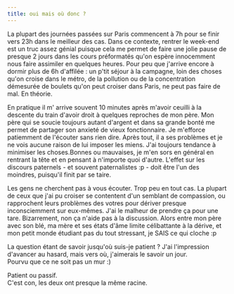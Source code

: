 ```yaml
---
title: oui mais où donc ?
---
```


La plupart des journées passées sur Paris commencent à 7h pour se finir vers
23h dans le meilleur des cas. Dans ce contexte, rentrer le week-end est un
truc assez génial puisque cela me permet de faire une jolie pause de presque 2
jours dans les cours préformatés qu'on espère innocemment nous faire assimiler
en quelques heures. Pour peu que j'arrive encore à dormir plus de 6h d'affilée
: un p'tit séjour à la campagne, loin des choses qu'on croise dans le métro,
de la pollution ou de la concentration démesurée de boulets qu'on peut croiser
dans Paris, ne peut pas faire de mal. En théorie.

En pratique il m' arrive souvent 10 minutes après m'avoir ceuilli à la
descente du train d'avoir droit à quelques reproches de mon père. Mon père qui
se soucie toujours autant d'argent et dans sa grande bonté me permet de
partager son anxieté de vieux fonctionnaire. Je m'efforce patiemment de
l'écouter sans rien dire. Après tout, il a ses problèmes et je ne vois aucune
raison de lui imposer les miens. J'ai toujours tendance à minimiser les
choses.Bonnes ou mauvaises, je m'en sors en général en rentrant la tête et en
pensant à n'importe quoi d'autre. L'effet sur les discours paternels - et
souvent paternalistes :p - doit être l'un des moindres, puisqu'il finit par se
taire.

Les gens ne cherchent pas à vous écouter. Trop peu en tout cas. La plupart de
ceux que j'ai pu croiser se contentent d'un semblant de compassion, ou  
rapprochent leurs problèmes des votres pour dériver presque inconsciemment sur
eux-mêmes. J'ai le malheur de prendre ça pour une tare. Bizarrement, non ça
n'aide pas à la discussion. Alors entre mon père avec son blé, ma mère et ses
états d'âme limite célibattante à la dérive, et mon petit monde étudiant pas
du tout stressant, je SAIS ce qui cloche :p

La question étant de savoir jusqu'où suis-je patient ? J'ai l'impression
d'avancer au hasard, mais vers où, j'aimerais le savoir un jour.  
Pourvu que ce ne soit pas un mur :)

Patient ou passif.  
C'est con, les deux ont presque la même racine.


